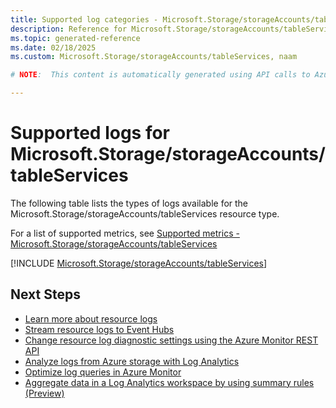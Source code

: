 ```yaml
---
title: Supported log categories - Microsoft.Storage/storageAccounts/tableServices
description: Reference for Microsoft.Storage/storageAccounts/tableServices in Azure Monitor Logs.
ms.topic: generated-reference
ms.date: 02/18/2025
ms.custom: Microsoft.Storage/storageAccounts/tableServices, naam

# NOTE:  This content is automatically generated using API calls to Azure. Any edits made on these files will be overwritten in the next run of the script. 

---
```





# Supported logs for Microsoft.Storage/storageAccounts/tableServices  
The following table lists the types of logs available for the Microsoft.Storage/storageAccounts/tableServices resource type.
  
  
  
For a list of supported metrics, see [Supported metrics - Microsoft.Storage/storageAccounts/tableServices](../supported-metrics/microsoft-storage-storageaccounts-tableservices-metrics.md)  
  

  
[!INCLUDE [Microsoft.Storage/storageAccounts/tableServices](~/reusable-content/ce-skilling/azure/includes/azure-monitor/reference/logs/microsoft-storage-storageaccounts-tableservices-logs-include.md)]  
  

## Next Steps

* [Learn more about resource logs](/azure/azure-monitor/essentials/platform-logs-overview)
* [Stream resource logs to Event Hubs](/azure/azure-monitor/essentials/resource-logs#send-to-azure-event-hubs)
* [Change resource log diagnostic settings using the Azure Monitor REST API](/rest/api/monitor/diagnosticsettings)
* [Analyze logs from Azure storage with Log Analytics](/azure/azure-monitor/essentials/resource-logs#send-to-log-analytics-workspace)
* [Optimize log queries in Azure Monitor](/azure/azure-monitor/logs/query-optimization)
* [Aggregate data in a Log Analytics workspace by using summary rules (Preview)](/azure/azure-monitor/logs/summary-rules)